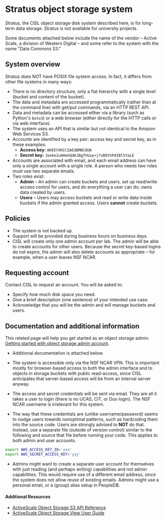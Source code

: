 # Stratus object storage system

Stratus, the CISL object storage disk system described here, is for
long-term data storage. Stratus is not available for university projects.

Some documents attached below include the name of the vendor – Active
Scale, a division of Western Digital – and some refer to the system with
the name "Data Commons S3."

## System overview

Stratus does NOT have POSIX file system access. In fact, it differs from
other file systems in many ways:

- There is no directory structure, only a flat hierarchy with a single
  level (bucket and content of the bucket).
- The data and metadata are accessed programmatically (rather than at
  the command line) with get/put commands, via an HTTP REST API.
- Data and metadata can be accessed either via a library (such as
  Python's `boto3`) or a web browser (either directly for the HTTP calls
  or via web interface).
- The system uses an API that is similar but not identical to the Amazon
  Web Services S3.
- Accounts are identified by a key pair: access key and secret key, as
  in these examples:
    - **Access key:** `AK0IYXKCCIA63BMNCOUN`
    - **Secret key:** `Joeke2uHHebQdKJBgTVUzp+j7uRDthPdIBl5YaLE`
- Accounts are associated with email, and each email address can have
  only a single account with a single role. A person who needs two roles
  must use two separate emails.
- Two roles exist:
    - **Admin** – An admin can create buckets and users, set up read/write
      access control for users, and do everything a user can do; owns data
      created by users.
    - **Users** – Users may access buckets and read or write data inside
      buckets if the admin granted access. Users **cannot** create
      buckets.

## Policies

- The system is not backed up.
- Support will be provided during business hours on business days.
- CISL will create only one admin account per lab. The admin will be
  able to create accounts for other users. Because the secret key-based
  logins do not expire, the admin will also delete accounts as
  appropriate – for example, when a user leaves NSF NCAR.

## Requesting account

Contact CISL to request an account. You will be asked to:
- Specify how much disk space you need.
- Give a brief description (one sentence) of your intended use case.
- Acknowledge that you will be the admin and will manage buckets and
  users.

## Documentation and additional information

This related page will help you get started as an object storage
admin: [Getting started with object storage admin account](./getting-started-with-an-object-storage-admin-account.md).

- Additional documentation is attached below.

- The system is accessible only via the NSF NCAR VPN. This is important
  mostly for browser-based access to both the admin interface and to objects
  in storage buckets with public read-access, since CISL anticipates that
  server-based access will be from an internal server anyway.

- The access and secret credentials will be sent via email. They are all
  it takes a user to login (there is no UCAS, CIT, or Duo login). The NSF
  NCAR username is irrelevant for this system.

- The way that these credentials are (unlike username/password) seems to
  nudge users towards nonoptimal patterns, such as hardcoding them into
  the source code. Users are strongly advised to **NOT** do that.
  Instead, use a separate file (outside of version control) similar to
  the following and source that file before running your code. This
  applies to both admin and user accounts.
```bash
export AWS_ACCESS_KEY_ID='xxx'
export AWS_SECRET_ACCESS_KEY='yyy'
```

- Admins might want to create a separate user account for themselves
  with just reading (and perhaps writing) capabilities and not admin
  capabilities. This would require use of a different email address,
  since the system does not allow reuse of existing emails. Admins
  might use a personal email, or a (group) alias setup in PeopleDB.

#### Additional Resources

- [ActiveScale Object Storage S3 API Reference](ActiveScale_OS_S3_API_Reference.pdf)
- [ActiveScale Object Storage View User Guide](ActiveScale_OS_View_User_Guide.pdf)
